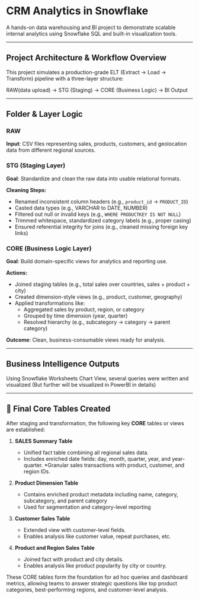 # CRM Analytics in Snowflake

A hands-on data warehousing and BI project to demonstrate scalable internal analytics using Snowflake SQL and built-in visualization tools.

---

## Project Architecture & Workflow Overview

This project simulates a production-grade ELT (Extract → Load → Transform) pipeline with a three-layer structure:

RAW(data upload) → STG (Staging) → CORE (Business Logic) → BI Output

---

## Folder & Layer Logic

### RAW

**Input**: CSV files representing sales, products, customers, and geolocation data from different regional sources.

### STG (Staging Layer)

**Goal**: Standardize and clean the raw data into usable relational formats.

**Cleaning Steps:**

* Renamed inconsistent column headers (e.g., `product_id` → `PRODUCT_ID`)
* Casted data types (e.g., VARCHAR to DATE, NUMBER)
* Filtered out null or invalid keys (e.g., `WHERE PRODUCTKEY IS NOT NULL`)
* Trimmed whitespace, standardized category labels (e.g., proper casing)
* Ensured referential integrity for joins (e.g., cleaned missing foreign key links)

### CORE (Business Logic Layer)

**Goal**: Build domain-specific views for analytics and reporting use.

**Actions:**

* Joined staging tables (e.g., total sales over countries, sales + product + city)
* Created dimension-style views (e.g., product, customer, geography)
* Applied transformations like:
  * Aggregated sales by product, region, or category
  * Grouped by time dimension (year, quarter)
  * Resolved hierarchy (e.g., subcategory → category → parent category)

**Outcome**: Clean, business-consumable views ready for analysis.

---

## Business Intelligence Outputs

Using Snowflake Worksheets Chart View, several queries were written and visualized (But further will be visualized in PowerBI in details)

---

## 📆 Final Core Tables Created

After staging and transformation, the following key **CORE** tables or views are established:

1. **SALES Summary Table**

   * Unified fact table combining all regional sales data.
   * Includes enriched date fields: day, month, quarter, year, and year-quarter.
   *Granular sales transactions with product, customer, and region IDs.

2. **Product Dimension Table**

   * Contains enriched product metadata including name, category, subcategory, and parent category
   * Used for segmentation and category-level reporting

3. **Customer Sales Table**

   * Extended view with customer-level fields.
   * Enables analysis like customer value, repeat purchases, etc.


4. **Product and Region Sales Table**

   * Joined fact with product and city details.
   * Enables analysis like product popularity by city or country.

These CORE tables form the foundation for ad hoc queries and dashboard metrics, allowing teams to answer strategic questions like top product categories, best-performing regions, and customer-level analysis.
